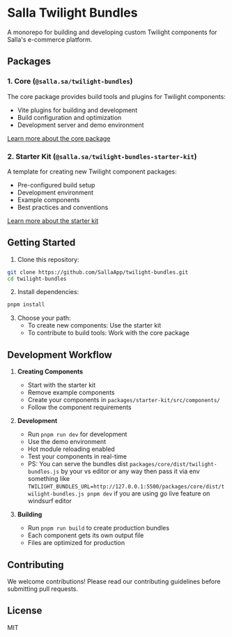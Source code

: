 # Salla Twilight Bundles

A monorepo for building and developing custom Twilight components for Salla's e-commerce platform.

## Packages

### 1. Core (`@salla.sa/twilight-bundles`)
The core package provides build tools and plugins for Twilight components:
- Vite plugins for building and development
- Build configuration and optimization
- Development server and demo environment

[Learn more about the core package](packages/core/README.md)

### 2. Starter Kit (`@salla.sa/twilight-bundles-starter-kit`)
A template for creating new Twilight component packages:
- Pre-configured build setup
- Development environment
- Example components
- Best practices and conventions

[Learn more about the starter kit](packages/starter-kit/README.md)

## Getting Started

1. Clone this repository:
```bash
git clone https://github.com/SallaApp/twilight-bundles.git
cd twilight-bundles
```

2. Install dependencies:
```bash
pnpm install
```

3. Choose your path:
   - To create new components: Use the starter kit
   - To contribute to build tools: Work with the core package

## Development Workflow

1. **Creating Components**
   - Start with the starter kit
   - Remove example components
   - Create your components in `packages/starter-kit/src/components/`
   - Follow the component requirements

2. **Development**
   - Run `pnpm run dev` for development
   - Use the demo environment
   - Hot module reloading enabled
   - Test your components in real-time
   - PS: You can serve the bundles dist `packages/core/dist/twilight-bundles.js` by your vs editor or any way then pass it via env something like `TWILIGHT_BUNDLES_URL=http://127.0.0.1:5500/packages/core/dist/twilight-bundles.js pnpm dev` if you are using go live feature on windsurf editor

3. **Building**
   - Run `pnpm run build` to create production bundles
   - Each component gets its own output file
   - Files are optimized for production

## Contributing

We welcome contributions! Please read our contributing guidelines before submitting pull requests.

## License

MIT
